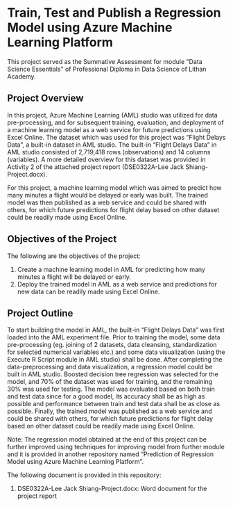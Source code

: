 # Train, Test and Publish a Regression Model using Azure Machine Learning Platform

This project served as the Summative Assessment for module "Data Science Essentials" of Professional Diploma in Data Science of Lithan Academy.

## Project Overview

In this project, Azure Machine Learning (AML) studio was utilized for data pre-processing, and for subsequent training, evaluation, and deployment of a machine learning model as a web service for future predictions using Excel Online. The dataset which was used for this project was “Flight Delays Data”, a built-in dataset in AML studio. The built-in “Flight Delays Data” in AML studio consisted of 2,719,418 rows (observations) and 14 columns (variables). A more detailed overview for this dataset was provided in Activity 2 of the attached project report (DSE0322A-Lee Jack Shiang-Project.docx).

For this project, a machine learning model which was aimed to predict how many minutes a flight would be delayed or early was built. The trained model was then published as a web service and could be shared with others, for which future predictions for flight delay based on other dataset could be readily made using Excel Online.

## Objectives of the Project
The following are the objectives of the project:
1.	Create a machine learning model in AML for predicting how many minutes a flight will be delayed or early.
2.	Deploy the trained model in AML as a web service and predictions for new data can be readily made using Excel Online.

## Project Outline
To start building the model in AML, the built-in “Flight Delays Data” was first loaded into the AML experiment file. Prior to training the model, some data pre-processing (eg. joining of 2 datasets, data cleansing, standardization for selected numerical variables etc.) and some data visualization (using the Execute R Script module in AML studio) shall be done.
After completing the data-preprocessing and data visualization, a regression model could be built in AML studio. Boosted decision tree regression was selected for the model, and 70% of the dataset was used for training, and the remaining 30% was used for testing. The model was evaluated based on both train and test data since for a good model, its accuracy shall be as high as possible and performance between train and test data shall be as close as possible. Finally, the trained model was published as a web service and could be shared with others, for which future predictions for flight delay based on other dataset could be readily made using Excel Online.

Note: The regression model obtained at the end of this project can be further improved using techniques for improving model from further module and it is provided in another repository named “Prediction of Regression Model using Azure Machine Learning Platform”.

The following document is provided in this repository:
  1. DSE0322A-Lee Jack Shiang-Project.docx: Word document for the project report
